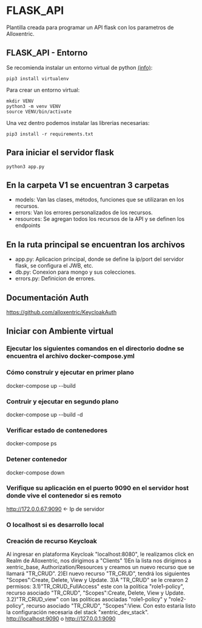 # FLASK_API

Plantilla creada para programar un API flask con los parametros de Alloxentric.

## FLASK_API - Entorno

Se recomienda instalar un entorno virtual de python [(info)](https://packaging.python.org/guides/installing-using-pip-and-virtual-environments/):

```python3
pip3 install virtualenv
```

Para crear un entorno virtual:

```python3
mkdir VENV
python3 -m venv VENV
source VENV/bin/activate
```

Una vez dentro podemos instalar las librerias necesarias:

```python3
pip3 install -r requirements.txt
```

## Para iniciar el servidor flask

 ```python3
python3 app.py
```

## En la carpeta V1 se encuentran 3 carpetas

- models: Van las clases, métodos, funciones que se utilizaran en los recursos.
- errors: Van los errores personalizados de los recursos.
- resources: Se agregan todos los recursos de la API y se definen los endpoints

## En la ruta principal se encuentran los archivos

- app.py: Aplicacion principal, donde se define la ip/port del servidor flask, se configura el JWB, etc.
- db.py: Conexion para mongo y sus colecciones.
- errors.py: Definicion de errores.

## Documentación Auth

<https://github.com/alloxentric/KeycloakAuth>

## Iniciar con Ambiente virtual

### Ejecutar los siguientes comandos en el directorio dodne se encuentra el archivo docker-compose.yml

### Cómo construir y ejecutar en primer plano

docker-compose up --build

### Contruir y ejecutar en segundo plano

docker-compose up --build -d

### Verificar estado de contenedores

docker-compose ps

### Detener contenedor

docker-compose down

### Verifique su aplicación en el puerto 9090 en el servidor host donde vive el contenedor si es remoto

<http://172.0.0.67:9090>    <- Ip de servidor

### O localhost si es desarrollo local

### Creación de recurso Keycloak
Al ingresar en plataforma Keycloak "localhost:8080", le realizamos click en Realm de Alloxentric, nos dirigimos a "Clients"
1)En la lista nos dirigimos a xentric_base, Authorization/Resources y creamos un nuevo recurso que se llamará "TR_CRUD".
2)El nuevo recurso "TR_CRUD", tendrá los siguientes "Scopes":Create, Delete, View y Update.
3)A "TR_CRUD" se le crearon 2 permisos: 
3.1)"TR_CRUD_FullAccess" este con la política "role1-policy", recurso asociado "TR_CRUD", "Scopes":Create, Delete, View y Update.
3.2)"TR_CRUD_view" con las políticas asociadas "role1-policy" y "role2-policy", recurso asociado "TR_CRUD", "Scopes":View.
Con esto estaría listo la configuración necesaria del stack "xentric_dev_stack".
<http://localhost:9090> o
<http://127.0.0.1:9090>
